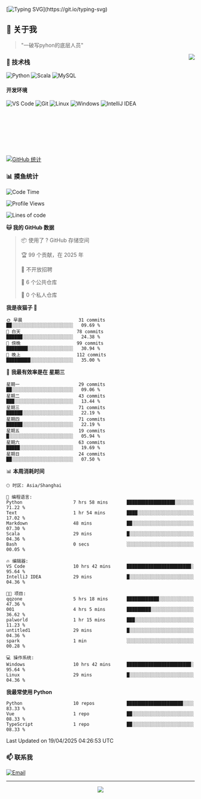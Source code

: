 [![Typing SVG](https://readme-typing-svg.herokuapp.com?font=Fira+Code&pause=1000&color=36BCF7&random=false&width=435&lines=print(%22Hello%2C+World!%22);%23+Welcome+to+my+code+space+%F0%9F%90%8D)](https://git.io/typing-svg)

## 🌟 关于我

> "一破写pyhon的底层人员"

<img align="right" src="https://github-readme-stats.vercel.app/api/top-langs/?username=huanxin996&theme=tokyonight" />

### 🎯 技术栈

![Python](https://img.shields.io/badge/Python-Expert-3776AB?style=for-the-badge&logo=python&logoColor=white)
![Scala](https://img.shields.io/badge/Scala-Expert-DC322F?style=for-the-badge&logo=scala&logoColor=white)
![MySQL](https://img.shields.io/badge/MySQL-Expert-4479A1?style=for-the-badge&logo=mysql&logoColor=white)

#### 开发环境

![VS Code](https://img.shields.io/badge/VS_Code-007ACC?style=for-the-badge&logo=visual-studio-code&logoColor=white)
![Git](https://img.shields.io/badge/Git-F05032?style=for-the-badge&logo=git&logoColor=white)
![Linux](https://img.shields.io/badge/Linux-FCC624?style=for-the-badge&logo=linux&logoColor=black)
![Windows](https://img.shields.io/badge/Windows_11-0078D4?style=for-the-badge&logo=windows11&logoColor=white)
![IntelliJ IDEA](https://img.shields.io/badge/IntelliJ_IDEA-000000?style=for-the-badge&logo=intellij-idea&logoColor=white)

<br/><br/><br/><br/><br/><br/>

  
[![GitHub 统计](https://github-readme-stats.vercel.app/api?username=huanxin996&show_icons=true&theme=tokyonight)](https://github.com/huanxin996)

### 📊 摸鱼统计

<!--START_SECTION:waka-->
![Code Time](http://img.shields.io/badge/Code%20Time-72%20hrs%2017%20mins-blue)

![Profile Views](http://img.shields.io/badge/%E4%B8%AA%E4%BA%BA%E8%B5%84%E6%96%99%E8%A7%82%E7%9C%8B%E6%AC%A1%E6%95%B0-2-blue)

![Lines of code](https://img.shields.io/badge/%E4%BB%8E%E3%80%8CHello%20World%E3%80%8D%E8%B5%B7%E6%88%91%E5%B7%B2%E7%BB%8F%E5%86%99%E4%BA%86-2.4%20million%20%E8%A1%8C%E4%BB%A3%E7%A0%81-blue)

**🐱 我的 GitHub 数据** 

> 📦  使用了 ? GitHub 存储空间 
 > 
> 🏆 99 个贡献，在 2025 年
 > 
> 🚫 不开放招聘
 > 
> 📜 6 个公共仓库 
 > 
> 🔑 0 个私人仓库 
 > 
**我是夜猫子 🦉** 

```text
🌞 早晨                     31 commits          ██░░░░░░░░░░░░░░░░░░░░░░░   09.69 % 
🌆 白天                     78 commits          ██████░░░░░░░░░░░░░░░░░░░   24.38 % 
🌃 傍晚                     99 commits          ████████░░░░░░░░░░░░░░░░░   30.94 % 
🌙 晚上                     112 commits         █████████░░░░░░░░░░░░░░░░   35.00 % 
```
📅 **我最有效率是在 星期三** 

```text
星期一                      29 commits          ██░░░░░░░░░░░░░░░░░░░░░░░   09.06 % 
星期二                      43 commits          ███░░░░░░░░░░░░░░░░░░░░░░   13.44 % 
星期三                      71 commits          ██████░░░░░░░░░░░░░░░░░░░   22.19 % 
星期四                      71 commits          ██████░░░░░░░░░░░░░░░░░░░   22.19 % 
星期五                      19 commits          █░░░░░░░░░░░░░░░░░░░░░░░░   05.94 % 
星期六                      63 commits          █████░░░░░░░░░░░░░░░░░░░░   19.69 % 
星期日                      24 commits          ██░░░░░░░░░░░░░░░░░░░░░░░   07.50 % 
```


📊 **本周消耗时间** 

```text
🕑︎ 时区: Asia/Shanghai

💬 编程语言: 
Python                   7 hrs 58 mins       ██████████████████░░░░░░░   71.22 % 
Text                     1 hr 54 mins        ████░░░░░░░░░░░░░░░░░░░░░   17.02 % 
Markdown                 48 mins             ██░░░░░░░░░░░░░░░░░░░░░░░   07.30 % 
Scala                    29 mins             █░░░░░░░░░░░░░░░░░░░░░░░░   04.36 % 
Bash                     0 secs              ░░░░░░░░░░░░░░░░░░░░░░░░░   00.05 % 

🔥 编辑器: 
VS Code                  10 hrs 42 mins      ████████████████████████░   95.64 % 
IntelliJ IDEA            29 mins             █░░░░░░░░░░░░░░░░░░░░░░░░   04.36 % 

🐱‍💻 项目: 
qqzone                   5 hrs 18 mins       ████████████░░░░░░░░░░░░░   47.36 % 
001                      4 hrs 5 mins        █████████░░░░░░░░░░░░░░░░   36.62 % 
palworld                 1 hr 15 mins        ███░░░░░░░░░░░░░░░░░░░░░░   11.23 % 
untitled1                29 mins             █░░░░░░░░░░░░░░░░░░░░░░░░   04.36 % 
spark                    1 min               ░░░░░░░░░░░░░░░░░░░░░░░░░   00.28 % 

💻 操作系统: 
Windows                  10 hrs 42 mins      ████████████████████████░   95.64 % 
Linux                    29 mins             █░░░░░░░░░░░░░░░░░░░░░░░░   04.36 % 
```

**我最常使用 Python** 

```text
Python                   10 repos            █████████████████████░░░░   83.33 % 
Vue                      1 repo              ██░░░░░░░░░░░░░░░░░░░░░░░   08.33 % 
TypeScript               1 repo              ██░░░░░░░░░░░░░░░░░░░░░░░   08.33 % 
```




 Last Updated on 19/04/2025 04:26:53 UTC
<!--END_SECTION:waka-->

### 📫 联系我

[![Email](https://img.shields.io/badge/Email-D14836?style=for-the-badge&logo=gmail&logoColor=white)](mailto:mc.xiaolang@Foxmail.com)

---

<p align="center">
  <img src="https://profile-counter.glitch.me/huanxin996/count.svg" />
</p>